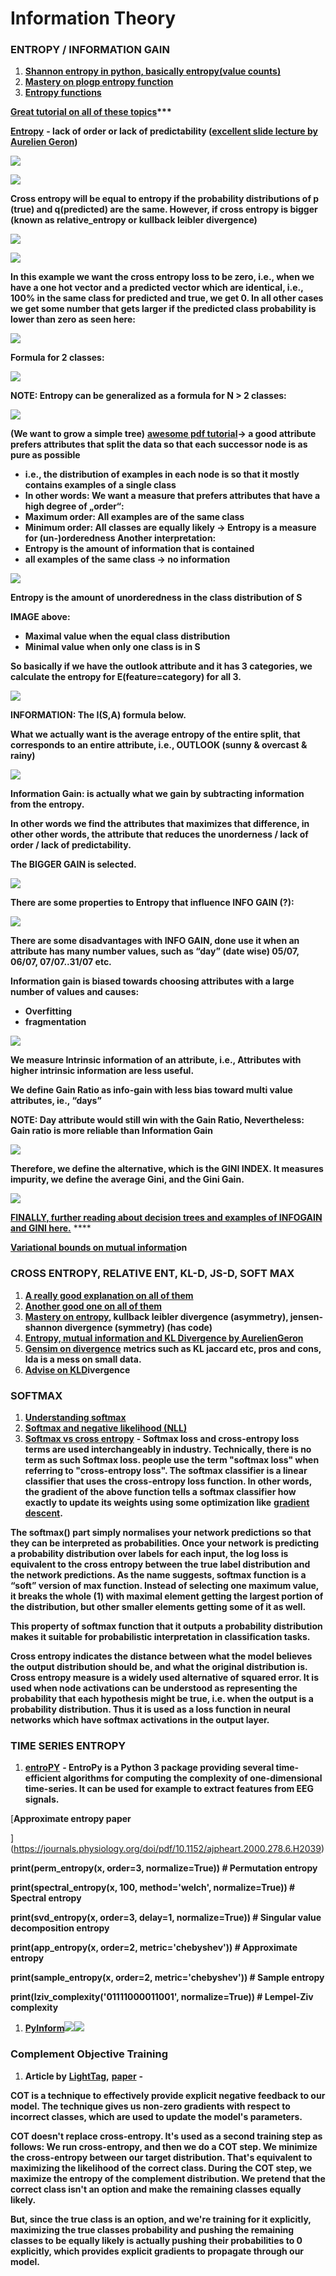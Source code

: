 # Information Theory

### **ENTROPY / INFORMATION GAIN**

1. [**Shannon entropy in python, basically entropy\(value counts\)**](https://www.kite.com/python/answers/how-to-calculate-shannon-entropy-in-python)
2. [**Mastery on plogp entropy function**](https://machinelearningmastery.com/what-is-information-entropy/)
3. [**Entropy functions**](https://gist.github.com/jaradc/eeddf20932c0347928d0da5a09298147)

[**Great tutorial on all of these topics**](https://www.bogotobogo.com/python/scikit-learn/scikt_machine_learning_Decision_Tree_Learning_Informatioin_Gain_IG_Impurity_Entropy_Gini_Classification_Error.php)**\*\*\***

[**Entropy**](https://www.techleer.com/articles/496-a-short-introduction-to-entropy-cross-entropy-and-kl-divergence-aurelien-geron/) **- lack of order or lack of predictability \(**[**excellent slide lecture by Aurelien Geron**](https://www.youtube.com/watch?time_continue=3&v=ErfnhcEV1O8)**\)**

![](https://lh6.googleusercontent.com/_MSZGPguSXitn80COZLJ3rOIScBmTXNR6LIOLt3UiyfwNYeTQHUOAVzK1bpaSeoHRPImGnJiHFqsS8Tl3ETkGs32KNgDWwVpJ3nTfxJ7gfzambo0AwY8VBvAKwDKK-7GWoOLdONT)

![](https://lh3.googleusercontent.com/2c0wvDS4SFXYjHPKiPCtwyW488sV1aMN8MGdUavZ64n1bVlxvJPPqG5oaodPIRgHk-sMNO46s57c8yoqtiMu_kLG6LPbe4SrK--bt9ro6Kc7WQpiaMukMV04wsOFXfa6wliDhff8)

**Cross entropy will be equal to entropy if the probability distributions of p \(true\) and q\(predicted\) are the same. However, if cross entropy is bigger \(known as relative\_entropy or kullback leibler divergence\)**

![](https://lh5.googleusercontent.com/JwW1SuPBqCiI0G-NG2V24DysK-j_ND-xSXHVimiNfq4cCzrTR47qcyHJLcngywO6_tVLd9wLVAHucSMBbm3Cluxkybv1Jj6icXyEvt4o3tmfnx2jZe1H9Z7Hvp-4Mqfr0ifvQAtK)

![](https://lh4.googleusercontent.com/OGcrihHtrOv1-dODvqwJjsOXbP9fB_t8EIYmj11l8qJL61_I2gg1h9wW0kiEiRDaDoBT6QXxqk5oZncfXK5_un44bYXWa9iTjjsuw8R2t5l5YyrNnQ6fADE1txRRRKvOc7n8KtOQ)

**In this example we want the cross entropy loss to be zero, i.e., when we have a one hot vector and a predicted vector which are identical, i.e., 100% in the same class for predicted and true, we get 0. In all other cases we get some number that gets larger if the predicted class probability is lower than zero as seen here:**

![](https://lh4.googleusercontent.com/BJTEdxhb4RSPIib7CEIm0-ti8vcZtbEL0metallPrMltfR4WC2ADmx6oUaPp67akBGXiyF-7mHL_tQRSucIsVLy-8LXCmEwz5euV4c0lqJhqzgg6XR09Zpv9PBJ7wT4QAmMMrBcd)

**Formula for 2 classes:**

![](https://lh4.googleusercontent.com/8OIzaeni1DtdFjaoyA3K0hAM_cnkgLiwiDFI3FC1iUNIx6sQfq0yum1TR4dV93282q-lBUgf6jWVfHWovjtlvQ9CjKFa2vRN_xyZGuUnasnuniv2FNx6uDmJwpaEAjs-BGOjYO8b)

**NOTE: Entropy can be generalized as a formula for N &gt; 2 classes:**

![](https://lh6.googleusercontent.com/N-CK4gLV67dfxLjDbty1SnsWsNlBm2GLM2TXL8HXef2EzsFZxvY4urwUnFiSE2A4SSBRQrFKuluQzb7cm0mTKUIUuwxbqj1NbC-4igh3pGIMrBjSFN7lppKJAktDvLNNJGflwo_A)

**\(We want to grow a simple tree\)** [**awesome pdf tutorial**](http://www.ke.tu-darmstadt.de/lehre/archiv/ws0809/mldm/dt.pdf)**→ a good attribute prefers attributes that split the data so that each successor node is as pure as possible**

* **i.e., the distribution of examples in each node is so that it mostly contains examples of a single class** 
* **In other words:  We want a measure that prefers attributes that have a high degree of „order“:** 
* **Maximum order: All examples are of the same class** 
* **Minimum order: All classes are equally likely → Entropy is a measure for \(un-\)orderedness  Another interpretation:** 
* **Entropy is the amount of information that is contained** 
* **all examples of the same class → no information**

![](https://lh3.googleusercontent.com/s4tfIeHpR4H9GimwTPjFVoV0nCKwEUQYRFpz93x-d5jZCxDFIub8jiK7PFbkSNU1X__OXHK7XLSH_BO0xUQIjS6HEnHfUEiuY0KWJpb1ZX0NowqyKG4A2guA3wN_b52UKeVluv9f)

**Entropy is the amount of unorderedness in the class distribution of S**

 **IMAGE above:**

* **Maximal value when the equal class distribution**
* **Minimal value when only one class is in S**

**So basically if we have the outlook attribute and it has 3 categories, we calculate the entropy for E\(feature=category\) for all 3.**

![](https://lh5.googleusercontent.com/aTcovXALgA4bT15GabT1Z3ce7GpKoMkAUVAly_v7Jn2EgcKmSr2eq18ANSU1TxHJt2-_Lfk-fSoiF9DimirF57D0-bNQrAtfBp3hT3205e-C4XQEn87w2lu8m8LZl3f7RYlCtnIn)

**INFORMATION: The I\(S,A\) formula below.** 

**What we actually want is the average entropy of the entire split, that corresponds to an entire attribute, i.e., OUTLOOK \(sunny & overcast & rainy\)**  


![](https://lh6.googleusercontent.com/DikgymC_A5YqhfvObk9JcAMdHrnVIhNksx20IMI7yMZKxI-vLQeU2lAQOxY8tu78cEq_DgpkeMW63UBaL-2fkjpF-J5HHSo5BirtthZou8KUFqHwF6vHFOj7426FMgcRjZk_-Ran)

**Information Gain: is actually what we gain by subtracting information from the entropy.**

**In other words we find the attributes that maximizes that difference, in other other words, the attribute that reduces the unorderness / lack of order / lack of predictability.**  


**The BIGGER GAIN is selected.**

![](https://lh6.googleusercontent.com/7Jalf8E7EozkxR_lUjJ9RFlpoh8BcOy0Vojxjjxa8Us5pOOF6uRpXK6_ddm2PkG5azDfDcDfgZLDrpaFNUye343EJ8xpro8AS9uoPxK6hGyHsCIkEzwAnEe74xtRzZUz9ph9v_Mz)

**There are some properties to Entropy that influence INFO GAIN \(?\):**

![](https://lh4.googleusercontent.com/36h-4HJT2n9WqgzSVKAqlDF55qzxHEGhUJCMR80bXjQ-pfShcmxDZhegYKVugG-uQwmIal_jUWyhU0GWdqtfNIg9su1pY0HIXCt517e8-HpJRllCoInM_TeI3cctpNUKxI6yY455)

**There are some disadvantages with INFO GAIN, done use it when an attribute has many number values, such as “day” \(date wise\) 05/07, 06/07, 07/07..31/07  etc.**  


**Information gain is biased towards choosing attributes with a large number of values and causes:**

* **Overfitting**
* **fragmentation**

![](https://lh5.googleusercontent.com/vGjXAG-G2hmkJkt4xhcxycm5BG6LM-sRPOWnXOrXuCFpSGOQSBcL2mZUoVRhsqRTrr83wXKRDp5rF2hqYn1DGnJdIGvWezoSxy9zOmy2e5Yqc_OIJ6sXXA1YAbZksmY4-f0JWaDp)

**We measure Intrinsic information of an attribute, i.e., Attributes with higher intrinsic information are less useful.**  


**We define Gain Ratio as info-gain with less bias toward multi value attributes, ie., “days”**

**NOTE: Day attribute would still win with the Gain Ratio, Nevertheless: Gain ratio is more reliable than Information Gain**

![](https://lh3.googleusercontent.com/iGhWawPGmntKD_u8zSa0IPkDggMDrKh6NupAR_acmknUxDWiFfJIfOuZTtXYuMAJq6wX7-lCLBAxVXkqQFbVAElFpoXd1WZfGlZgpch0aeBU87EQxQMf8g3RrFOGL8fuYtrrxBX0)

**Therefore, we define the alternative, which is the GINI INDEX. It measures impurity, we define the average Gini, and the Gini Gain.**

![](https://lh4.googleusercontent.com/RbRnfwnEtsIcgYsZah90PVP-DoX0E2qEqBImKmyQGxEMMegWenzsMa2rNa18_F_jXTsscGVFK5X_FX9Vs6pWizuiXOgzSvCxy57a5_ny_48XzB09CWARY7wvbl6O3tYoho_ykza8)

[**FINALLY, further reading about decision trees and examples of INFOGAIN and GINI here.**](http://www.ke.tu-darmstadt.de/lehre/archiv/ws0809/mldm/dt.pdf) ****

[**Variational bounds on mutual informati**](https://arxiv.org/abs/1905.06922v1)**on**

### **CROSS ENTROPY, RELATIVE ENT, KL-D, JS-D, SOFT MAX** 

1. [**A really good explanation on all of them**](https://www.countbayesie.com/blog/2017/5/9/kullback-leibler-divergence-explained)
2. [**Another good one on all of them**](https://gombru.github.io/2018/05/23/cross_entropy_loss/)
3. [**Mastery on entropy**](https://machinelearningmastery.com/divergence-between-probability-distributions/)**, kullback leibler divergence \(asymmetry\), jensen-shannon divergence \(symmetry\) \(has code\)**
4. [**Entropy, mutual information and KL Divergence by AurelienGeron**](https://www.techleer.com/articles/496-a-short-introduction-to-entropy-cross-entropy-and-kl-divergence-aurelien-geron/)
5. [**Gensim on divergence**](https://radimrehurek.com/gensim/auto_examples/tutorials/run_distance_metrics.html#sphx-glr-auto-examples-tutorials-run-distance-metrics-py) **metrics such as KL jaccard etc, pros and cons, lda is a mess on small data.**
6. [**Advise on KLD**](https://datascience.stackexchange.com/questions/9262/calculating-kl-divergence-in-python)**ivergence**

### **SOFTMAX**

1. [**Understanding softmax**](https://medium.com/data-science-bootcamp/understand-the-softmax-function-in-minutes-f3a59641e86d)
2. [**Softmax and negative likelihood \(NLL\)**](https://ljvmiranda921.github.io/notebook/2017/08/13/softmax-and-the-negative-log-likelihood/)
3. [**Softmax vs cross entropy**](https://www.quora.com/Is-the-softmax-loss-the-same-as-the-cross-entropy-loss#) **- Softmax loss and cross-entropy loss terms are used interchangeably in industry. Technically, there is no term as such Softmax loss. people use the term "softmax loss" when referring to "cross-entropy loss". The softmax classifier is a linear classifier that uses the cross-entropy loss function. In other words, the gradient of the above function tells a softmax classifier how exactly to update its weights using some optimization like** [**gradient descent**](https://en.wikipedia.org/wiki/Gradient_descent)**.**

**The softmax\(\) part simply normalises your network predictions so that they can be interpreted as probabilities. Once your network is predicting a probability distribution over labels for each input, the log loss is equivalent to the cross entropy between the true label distribution and the network predictions. As the name suggests, softmax function is a “soft” version of max function. Instead of selecting one maximum value, it breaks the whole \(1\) with maximal element getting the largest portion of the distribution, but other smaller elements getting some of it as well.**

**This property of softmax function that it outputs a probability distribution makes it suitable for probabilistic interpretation in classification tasks.**

**Cross entropy indicates the distance between what the model believes the output distribution should be, and what the original distribution is. Cross entropy measure is a widely used alternative of squared error. It is used when node activations can be understood as representing the probability that each hypothesis might be true, i.e. when the output is a probability distribution. Thus it is used as a loss function in neural networks which have softmax activations in the output layer.**

### **TIME SERIES ENTROPY**

1. [**entroPY**](https://raphaelvallat.com/entropy/build/html/index.html) **- EntroPy is a Python 3 package providing several time-efficient algorithms for computing the complexity of one-dimensional time-series. It can be used for example to extract features from EEG signals.**

[**Approximate entropy paper**  
  
](https://journals.physiology.org/doi/pdf/10.1152/ajpheart.2000.278.6.H2039)

**print\(perm\_entropy\(x, order=3, normalize=True\)\)                 \# Permutation entropy**

**print\(spectral\_entropy\(x, 100, method='welch', normalize=True\)\) \# Spectral entropy**

**print\(svd\_entropy\(x, order=3, delay=1, normalize=True\)\)         \# Singular value decomposition entropy**

**print\(app\_entropy\(x, order=2, metric='chebyshev'\)\)              \# Approximate entropy**

**print\(sample\_entropy\(x, order=2, metric='chebyshev'\)\)           \# Sample entropy**

**print\(lziv\_complexity\('01111000011001', normalize=True\)\)        \# Lempel-Ziv complexity**

1. [**PyInform**](https://elife-asu.github.io/PyInform/index.html)![](https://lh3.googleusercontent.com/2XcbUSTQe6BCTd2Hgmj-VU_ErIDRzSbfUucWtiqXRSaPdoYVKtcEs4AwvIjKYoFteF_Ndl5yhdvy24vFX-4x24Bap21_hAyYwDeX0Xh0u5PHUqj9Jc2KacINx6HtckWwNAHEcsMM)![](https://lh4.googleusercontent.com/_bAbXFL9VqcqZHmyR8z_MJvV_u6PD_7_AOollUOFLHACmDegc-NeseoJcoBbZw6rBXZJx0NLDqYFwGk6wSs1WBfZ3QWuRN5J_Mq9hL-aSD-UuQi-depGzdPFNqOE07QHGAZ4SAdy)

### **Complement Objective Training**

1. **Article by** [**LightTag**](https://www.lighttag.io/blog/complement-objective-training-with-pytorch-lightning/)**,** [**paper**](https://arxiv.org/pdf/1903.01182.pdf) **-** 

**COT is a technique to effectively provide explicit negative feedback to our model. The technique gives us non-zero gradients with respect to incorrect classes, which are used to update the model's parameters.**

**COT doesn't replace cross-entropy. It's used as a second training step as follows: We run cross-entropy, and then we do a COT step. We minimize the cross-entropy between our target distribution. That's equivalent to maximizing the likelihood of the correct class. During the COT step, we maximize the entropy of the complement distribution. We pretend that the correct class isn't an option and make the remaining classes equally likely.**

**But, since the true class is an option, and we're training for it explicitly, maximizing the true classes probability and pushing the remaining classes to be equally likely is actually pushing their probabilities to 0 explicitly, which provides explicit gradients to propagate through our model.**  


